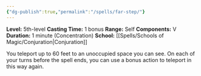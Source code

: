 ```yaml
---
{"dg-publish":true,"permalink":"/spells/far-step/"}
---
```


**Level:** 5th-level
**Casting Time:** 1 bonus
**Range:** Self
**Components:** V
**Duration:** 1 minute (Concentration)
**School:** [[Spells/Schools of Magic/Conjuration\|Conjuration]]

You teleport up to 60 feet to an unoccupied space you can see. On each of your turns before the spell ends, you can use a bonus action to teleport in this way again.